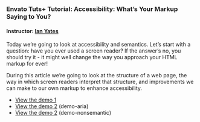 ### Envato Tuts+ Tutorial: Accessibility: What’s Your Markup Saying to You?
#### Instructor: [Ian Yates](https://tutsplus.com/authors/ian-yates)

Today we’re going to look at accessibility and semantics. Let’s start with a question: have you ever used a screen reader? If the answer’s no, you should try it - it might well change the way you approach your HTML markup for ever!

During this article we’re going to look at the structure of a web page, the way in which screen readers interpret that structure, and improvements we can make to our own markup to enhance accessibility.

- [View the demo 1](http://tutsplus.github.io/accessibility-what-s-your-markup-saying-to-you-/demo/index.html)
- [View the demo 2](http://tutsplus.github.io/accessibility-what-s-your-markup-saying-to-you-/demo-aria/index.html) (demo-aria)
- [View the demo 2](http://tutsplus.github.io/accessibility-what-s-your-markup-saying-to-you-/demo-nonsemantic/index.html) (demo-nonsemantic)